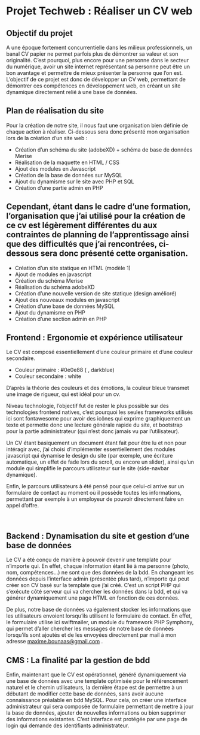 # Projet Techweb : Réaliser un CV web

## Objectif du projet
A une époque fortement concurrentielle dans les milieux professionnels, un banal CV papier ne permet parfois plus de démontrer sa valeur et son originalité. C’est pourquoi, plus encore pour une personne dans le secteur du numérique, avoir un site internet représentant sa personne peut être un bon avantage et permettre de mieux présenter la personne que l’on est. L’objectif de ce projet est donc de développer un CV web, permettant de démontrer ces compétences en développement web, en créant un site dynamique directement relié à une base de données.


## Plan de réalisation du site
Pour la création de notre site, il nous faut une organisation bien définie de chaque action à réaliser. Ci-dessous sera donc présenté mon organisation lors de la création d’un site web :
-	Création d’un schéma du site (adobeXD) + schéma de base de données Merise
-	Réalisation de la maquette en HTML / CSS
-	Ajout des modules en Javascript
-	Création de la base de données sur MySQL
-	Ajout du dynamisme sur le site avec PHP et SQL
-	Création d’une partie admin en PHP

## Cependant, étant dans le cadre d’une formation, l’organisation que j’ai utilisé pour la création de ce cv est légèrement différentes du aux contraintes de planning de l’apprentissage ainsi que des difficultés que j’ai rencontrées, ci-dessous sera donc présenté cette organisation.
-	Création d’un site statique en HTML (modèle 1)
-	Ajout de modules en javascript
-	Création du schéma Merise
-	Réalisation du schéma adobeXD
-	Création d’une nouvelle version de site statique (design amélioré)
-	Ajout des nouveaux modules en javascript
-	Création d’une base de données MySQL
-	Ajout du dynamisme en PHP
-	Création d’une section admin en PHP

## Frontend : Ergonomie et expérience utilisateur

Le CV est composé essentiellement d’une couleur primaire et d’une couleur secondaire.
-	Couleur primaire : #0e0e88 (   , darkblue)
-	Couleur secondaire : white

D’après la théorie des couleurs et des émotions, la couleur bleue transmet une image de rigueur, qui est idéal pour un cv.


Niveau technologie, l’objectif fut de rester le plus possible sur des technologies frontend natives, c’est pourquoi les seules frameworks utilisés ici sont fontawesome pour avoir des icônes qui exprime graphiquement un texte et permette donc une lecture générale rapide du site, et bootstrap pour la partie administrateur (qui n’est donc jamais vu par l’utilisateur).

Un CV étant basiquement un document étant fait pour être lu et non pour intéragir avec, j’ai choisi d’implémenter essentiellement des modules javascript qui dynamise le design du site
(par exemple, une écriture automatique, un effet de fade lors du scroll, ou encore un slider), ainsi qu’un module qui simplifie le parcours utilisateur sur le site (side-navbar dynamique).

Enfin, le parcours utilisateurs à été pensé pour que celui-ci arrive sur un formulaire de contact au moment où il possède toutes les informations, permettant par exemple à un employeur de pouvoir directement faire un appel d’offre.


 
## Backend : Dynamisation du site et gestion d’une base de données

Le CV a été conçu de manière à pouvoir devenir une template pour n’importe qui. En effet, chaque information étant lié à ma personne (photo, nom, compétences…) ne sont que des données de la bdd. En changeant les données depuis l’interface admin (présentée plus tard), n’importe qui peut créer son CV basé sur la template que j’ai créé. C’est un script PHP qui s’exécute côté serveur qui va chercher les données dans la bdd, et qui va générer dynamiquement une page HTML en fonction de ces données.

De plus, notre base de données va également stocker les informations que les utilisateurs envoient lorsqu’ils utilisent le formulaire de contact. 
En effet, le formulaire utilise ici swiftmailer, un module du framework PHP Symphony, qui permet d’aller chercher les messages de notre base de données lorsqu’ils sont ajoutés et de les envoyées directement par mail à mon adresse maxime.bounaas@gmail.com .



## CMS : La finalité par la gestion de bdd

Enfin, maintenant que le CV est opérationnel, généré dynamiquement via une base de données avec une template optimisée pour le référencement naturel et le chemin utilisateurs, la dernière étape est de permettre à un débutant de modifier cette base de données, sans avoir aucune connaissance préalable en bdd MySQL.
Pour cela, on créer une interface administrateur qui sera composée de formulaire permettant de mettre à jour la base de données, ajouter de nouvelles informations ou bien supprimer des informations existantes. C’est interface est protégée par une page de login qui demande des identifiants administrateur. 
